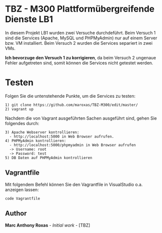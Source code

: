 # TBZ - M300 Plattformübergreifende Dienste LB1

In diesem Projekt LB1 wurden zwei Versuche durchdeführt. Beim Versuch 1 sind die Services (Apache, MySQL und PHPMyAdmin) nur auf einem Server bzw. VM installiert. Beim Versuch 2 wurden die Services separiert in zwei VMs.

**Ich bevorzuge den Versuch 1 zu korrigieren**, da beim Versuch 2 ungenaue Fehler aufgetreten sind, somit können die Services nicht getestet werden.

# Testen

Folgen Sie die untenstehende Punkte, um die Services zu testen:

```
1) git clone https://github.com/maroxas/TBZ-M300/edit/master/
2) vagrant up
```
Nachdem die von Vagrant ausgeführten Sachen ausgeführt sind, gehen Sie folgendes durch:
```
3) Apache Webserver kontrollieren:
  - http://localhost:5000 in Web Browser aufrufen.
4) PHPMyAdmin kontrollieren:
  - http://localhost:5000/phpmyadmin in Web Browser aufrufen
  -> Username: root
  -> Password: test
5) DB Daten auf PHPMyAdmin kontrollieren
```

## Vagrantfile

Mit folgendem Befehl können Sie den Vagrantfile in VisualStudio o.a. anzeigen lassen:

```
code Vagrantfile
```

## Author

**Marc Anthony Roxas** - *Initial work* - [TBZ]
